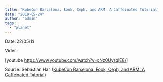 ```yaml
---
title: "KubeCon Barcelona: Rook, Ceph, and ARM: A Caffeinated Tutorial"
date: "2019-05-24"
author: "admin"
tags: 
  - "planet"
---
```


Date: 22/05/19

Video:

\[youtube https://www.youtube.com/watch?v=pNz0UyaqlE8\]

Source: Sebastian Han ([KubeCon Barcelona: Rook, Ceph, and ARM: A Caffeinated Tutorial](https://sebastien-han.fr/blog/2019/05/25/KubeCon-Barcelona-Rook-Ceph-and-ARM-A-Caffeinated-Tutorial/))

